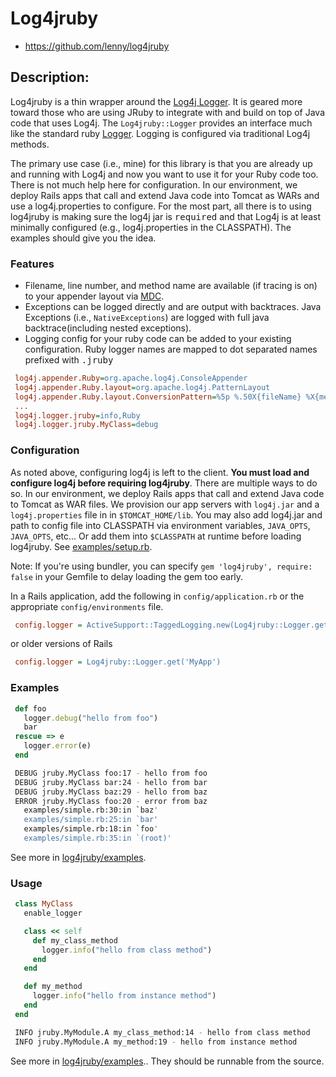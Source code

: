 # Log4jruby

* https://github.com/lenny/log4jruby

## Description:

Log4jruby is a thin wrapper around the [Log4j Logger](http://logging.apache.org/log4j/1.2/apidocs/index.html).
It is geared more toward those who are using JRuby to integrate with and build on top of Java code that uses Log4j.
The `Log4jruby::Logger` provides an interface much like the standard ruby [Logger](http://ruby-doc.org/core/classes/Logger.html).
Logging is configured via traditional Log4j methods.

The primary use case (i.e., mine) for this library is that you are already up and running with Log4j and now you want
to use it for your Ruby code too. There is not much help here for configuration. In our environment, we deploy Rails
apps that call and extend Java code into Tomcat as WARs and use a log4j.properties to configure. For the most part,
all there is to using log4jruby is making sure the log4j jar is <tt>required</tt> and that Log4j is at least minimally
configured (e.g., log4j.properties in the CLASSPATH). The examples should give you the idea.

### Features

* Filename, line number, and method name are available (if tracing is on) to your appender layout via [MDC](http://logging.apache.org/log4j/1.2/apidocs/org/apache/log4j/MDC.html).
* Exceptions can be logged directly and are output with backtraces. Java Exceptions (i.e., `NativeExceptions`)
  are logged with full java backtrace(including nested exceptions).
* Logging config for your ruby code can be added to your existing configuration. Ruby logger names are mapped to dot separated names prefixed with <tt>.jruby</tt>
```ini
 log4j.appender.Ruby=org.apache.log4j.ConsoleAppender
 log4j.appender.Ruby.layout=org.apache.log4j.PatternLayout
 log4j.appender.Ruby.layout.ConversionPattern=%5p %.50X{fileName} %X{methodName}:%X{lineNumber} - %m%n
 ...
 log4j.logger.jruby=info,Ruby
 log4j.logger.jruby.MyClass=debug
```
### Configuration

As noted above, configuring log4j is left to the client. **You must load and configure log4j before requiring log4jruby**.
There are multiple ways to do so. 
In our environment, we deploy Rails apps that call and extend Java code to Tomcat as WAR files.
We provision our app servers with `log4j.jar` and a `log4j.properties` file in in `$TOMCAT_HOME/lib`. 
You may also add log4j.jar and path to config file into CLASSPATH via environment variables, `JAVA_OPTS`, `JAVA_OPTS`, etc...
Or add them into `$CLASSPATH` at runtime before loading log4jruby. See [examples/setup.rb](examples/setup.rb). 
  
Note: If you're using bundler, you can specify `gem 'log4jruby', require: false` in your Gemfile to delay loading the gem too early.
  
In a Rails application, add the following in `config/application.rb` or the appropriate `config/environments` file.
```ini
 config.logger = ActiveSupport::TaggedLogging.new(Log4jruby::Logger.get('MyApp'))
```
or older versions of Rails
```ini
 config.logger = Log4jruby::Logger.get('MyApp')
```
### Examples

```ruby
 def foo
   logger.debug("hello from foo")
   bar
 rescue => e
   logger.error(e)
 end
```

```bash
 DEBUG jruby.MyClass foo:17 - hello from foo
 DEBUG jruby.MyClass bar:24 - hello from bar
 DEBUG jruby.MyClass baz:29 - hello from baz
 ERROR jruby.MyClass foo:20 - error from baz
   examples/simple.rb:30:in `baz'
   examples/simple.rb:25:in `bar'
   examples/simple.rb:18:in `foo'
   examples/simple.rb:35:in `(root)'
```

See more in [log4jruby/examples](examples).

### Usage

```ruby
 class MyClass
   enable_logger

   class << self
     def my_class_method
       logger.info("hello from class method")
     end
   end

   def my_method
     logger.info("hello from instance method")
   end
 end
```
```bash
 INFO jruby.MyModule.A my_class_method:14 - hello from class method
 INFO jruby.MyModule.A my_method:19 - hello from instance method
```
See more in [log4jruby/examples](examples)..
They should be runnable from the source.
